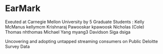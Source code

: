 # EarMark
Exeuted at Carnegie Mellon University by 5 Graduate Students : 
Kelly McManus
kellymcm Krishnaraj Pawooskar kpawoosk 
Nicholas (Cole) Thomas nhthomas 
Michael Yang myang3
Davidson Siga dsiga 


Uncovering and adopting untapped  streaming consumers on Public Deloitte Survey Data
